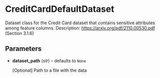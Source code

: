 # CreditCardDefaultDataset

Dataset class for the Credit Card dataset that contains sensitive attributes among feature columns. Description: https://arxiv.org/pdf/2110.00530.pdf (Section 3.1.6)



## Parameters

- **dataset_path** (*str*) – defaults to `None`

    [Optional] Path to a file with the data




